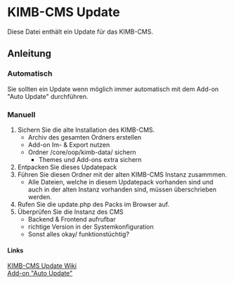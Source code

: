 # KIMB-CMS Update

Diese Datei enthält ein Update für das KIMB-CMS.

## Anleitung

### Automatisch

Sie sollten ein Update wenn möglich immer automatisch 
mit dem Add-on "Auto Update" durchführen.

### Manuell

1. Sichern Sie die alte Installation des KIMB-CMS.
	- Archiv des gesamten Ordners erstellen
	- Add-on Im- & Export nutzen
	- Ordner /core/oop/kimb-data/ sichern
		- Themes und Add-ons extra sichern
2. Entpacken Sie dieses Updatepack
3. Führen Sie diesen Ordner mit der alten KIMB-CMS Instanz zusammmen.
	- Alle Dateien, welche in diesem Updatepack vorhanden sind und auch in der 
		alten Instanz vorhanden sind, müssen überschrieben werden.
4. Rufen Sie die update.php des Packs im Browser auf.
5. Überprüfen Sie die Instanz des CMS
	- Backend & Frontend aufrufbar
	- richtige Version in der Systemkonfiguration
	- Sonst alles okay/ funktionstüchtig?

#### Links

[KIMB-CMS Update Wiki](https://cmswiki.kimb-technologies.eu/tutorials/updates)  
[Add-on "Auto Update"](https://cmswiki.kimb-technologies.eu/addons/auto_update)  
